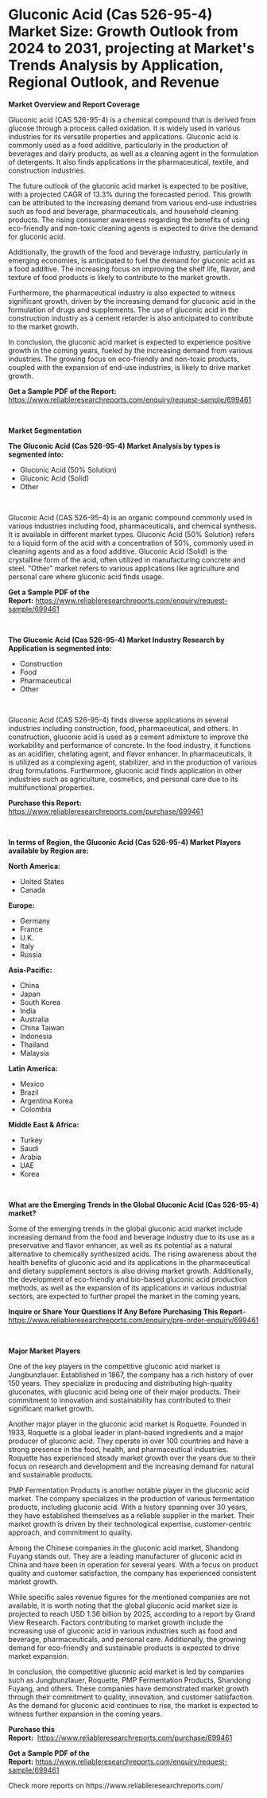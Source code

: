 <p><h1>Gluconic Acid (Cas 526-95-4) Market Size: Growth Outlook from 2024 to 2031, projecting at Market's Trends Analysis by Application, Regional Outlook, and Revenue</h1></p><p><strong>Market Overview and Report Coverage</strong></p>
<p><p>Gluconic acid (CAS 526-95-4) is a chemical compound that is derived from glucose through a process called oxidation. It is widely used in various industries for its versatile properties and applications. Gluconic acid is commonly used as a food additive, particularly in the production of beverages and dairy products, as well as a cleaning agent in the formulation of detergents. It also finds applications in the pharmaceutical, textile, and construction industries.</p><p>The future outlook of the gluconic acid market is expected to be positive, with a projected CAGR of 13.3% during the forecasted period. This growth can be attributed to the increasing demand from various end-use industries such as food and beverage, pharmaceuticals, and household cleaning products. The rising consumer awareness regarding the benefits of using eco-friendly and non-toxic cleaning agents is expected to drive the demand for gluconic acid.</p><p>Additionally, the growth of the food and beverage industry, particularly in emerging economies, is anticipated to fuel the demand for gluconic acid as a food additive. The increasing focus on improving the shelf life, flavor, and texture of food products is likely to contribute to the market growth.</p><p>Furthermore, the pharmaceutical industry is also expected to witness significant growth, driven by the increasing demand for gluconic acid in the formulation of drugs and supplements. The use of gluconic acid in the construction industry as a cement retarder is also anticipated to contribute to the market growth.</p><p>In conclusion, the gluconic acid market is expected to experience positive growth in the coming years, fueled by the increasing demand from various industries. The growing focus on eco-friendly and non-toxic products, coupled with the expansion of end-use industries, is likely to drive market growth.</p></p>
<p><strong>Get a Sample PDF of the Report:</strong> <a href="https://www.reliableresearchreports.com/enquiry/request-sample/699461">https://www.reliableresearchreports.com/enquiry/request-sample/699461</a></p>
<p>&nbsp;</p>
<p><strong>Market Segmentation</strong></p>
<p><strong>The Gluconic Acid (Cas 526-95-4) Market Analysis by types is segmented into:</strong></p>
<p><ul><li>Gluconic Acid (50% Solution)</li><li>Gluconic Acid (Solid)</li><li>Other</li></ul></p>
<p>&nbsp;</p>
<p><p>Gluconic Acid (CAS 526-95-4) is an organic compound commonly used in various industries including food, pharmaceuticals, and chemical synthesis. It is available in different market types. Gluconic Acid (50% Solution) refers to a liquid form of the acid with a concentration of 50%, commonly used in cleaning agents and as a food additive. Gluconic Acid (Solid) is the crystalline form of the acid, often utilized in manufacturing concrete and steel. "Other" market refers to various applications like agriculture and personal care where gluconic acid finds usage.</p></p>
<p><strong>Get a Sample PDF of the Report:</strong>&nbsp;<a href="https://www.reliableresearchreports.com/enquiry/request-sample/699461">https://www.reliableresearchreports.com/enquiry/request-sample/699461</a></p>
<p>&nbsp;</p>
<p><strong>The Gluconic Acid (Cas 526-95-4) Market Industry Research by Application is segmented into:</strong></p>
<p><ul><li>Construction</li><li>Food</li><li>Pharmaceutical</li><li>Other</li></ul></p>
<p>&nbsp;</p>
<p><p>Gluconic Acid (CAS 526-95-4) finds diverse applications in several industries including construction, food, pharmaceutical, and others. In construction, gluconic acid is used as a cement admixture to improve the workability and performance of concrete. In the food industry, it functions as an acidifier, chelating agent, and flavor enhancer. In pharmaceuticals, it is utilized as a complexing agent, stabilizer, and in the production of various drug formulations. Furthermore, gluconic acid finds application in other industries such as agriculture, cosmetics, and personal care due to its multifunctional properties.</p></p>
<p><strong>Purchase this Report:</strong>&nbsp; <a href="https://www.reliableresearchreports.com/purchase/699461">https://www.reliableresearchreports.com/purchase/699461</a></p>
<p>&nbsp;</p>
<p><strong>In terms of Region, the Gluconic Acid (Cas 526-95-4) Market Players available by Region are:</strong></p>
<p>
    <p> <strong> North America: </strong>
        <ul>
            <li>United States</li>
            <li>Canada</li>
        </ul>
        </p> 
    <p> <strong> Europe: </strong>
        <ul>
            <li>Germany</li>
            <li>France</li>
            <li>U.K.</li>
            <li>Italy</li>
            <li>Russia</li>
        </ul>
        </p> 
    <p> <strong> Asia-Pacific: </strong>
        <ul>
            <li>China</li>
            <li>Japan</li>
            <li>South Korea</li>
            <li>India</li>
            <li>Australia</li>
            <li>China Taiwan</li>
            <li>Indonesia</li>
            <li>Thailand</li>
            <li>Malaysia</li>
        </ul>
        </p> 
    <p> <strong> Latin America: </strong>
        <ul>
            <li>Mexico</li>
            <li>Brazil</li>
            <li>Argentina Korea</li>
            <li>Colombia</li>
        </ul>
        </p> 
    <p> <strong> Middle East & Africa: </strong>
        <ul>
            <li>Turkey</li>
            <li>Saudi</li>
            <li>Arabia</li>
            <li>UAE</li>
            <li>Korea</li>
        </ul>
    </p>
    </p>
<p>&nbsp;</p>
<p><strong>What are the Emerging Trends in the Global Gluconic Acid (Cas 526-95-4) market?</strong></p>
<p><p>Some of the emerging trends in the global gluconic acid market include increasing demand from the food and beverage industry due to its use as a preservative and flavor enhancer, as well as its potential as a natural alternative to chemically synthesized acids. The rising awareness about the health benefits of gluconic acid and its applications in the pharmaceutical and dietary supplement sectors is also driving market growth. Additionally, the development of eco-friendly and bio-based gluconic acid production methods, as well as the expansion of its applications in various industrial sectors, are expected to further propel the market in the coming years.</p></p>
<p><strong>Inquire or Share Your Questions If Any Before Purchasing This Report</strong>- <a href="https://www.reliableresearchreports.com/enquiry/pre-order-enquiry/699461">https://www.reliableresearchreports.com/enquiry/pre-order-enquiry/699461</a></p>
<p>&nbsp;</p>
<p><strong>Major Market Players</strong></p>
<p><p>One of the key players in the competitive gluconic acid market is Jungbunzlauer. Established in 1867, the company has a rich history of over 150 years. They specialize in producing and distributing high-quality gluconates, with gluconic acid being one of their major products. Their commitment to innovation and sustainability has contributed to their significant market growth.</p><p>Another major player in the gluconic acid market is Roquette. Founded in 1933, Roquette is a global leader in plant-based ingredients and a major producer of gluconic acid. They operate in over 100 countries and have a strong presence in the food, health, and pharmaceutical industries. Roquette has experienced steady market growth over the years due to their focus on research and development and the increasing demand for natural and sustainable products.</p><p>PMP Fermentation Products is another notable player in the gluconic acid market. The company specializes in the production of various fermentation products, including gluconic acid. With a history spanning over 30 years, they have established themselves as a reliable supplier in the market. Their market growth is driven by their technological expertise, customer-centric approach, and commitment to quality.</p><p>Among the Chinese companies in the gluconic acid market, Shandong Fuyang stands out. They are a leading manufacturer of gluconic acid in China and have been in operation for several years. With a focus on product quality and customer satisfaction, the company has experienced consistent market growth.</p><p>While specific sales revenue figures for the mentioned companies are not available, it is worth noting that the global gluconic acid market size is projected to reach USD 1.36 billion by 2025, according to a report by Grand View Research. Factors contributing to market growth include the increasing use of gluconic acid in various industries such as food and beverage, pharmaceuticals, and personal care. Additionally, the growing demand for eco-friendly and sustainable products is expected to drive market expansion.</p><p>In conclusion, the competitive gluconic acid market is led by companies such as Jungbunzlauer, Roquette, PMP Fermentation Products, Shandong Fuyang, and others. These companies have demonstrated market growth through their commitment to quality, innovation, and customer satisfaction. As the demand for gluconic acid continues to rise, the market is expected to witness further expansion in the coming years.</p></p>
<p><strong>Purchase this Report:</strong>&nbsp;&nbsp;<a href="https://www.reliableresearchreports.com/purchase/699461">https://www.reliableresearchreports.com/purchase/699461</a></p>
<p></p>
<p><strong>Get a Sample PDF of the Report:</strong>&nbsp;<a href="https://www.reliableresearchreports.com/enquiry/request-sample/699461">https://www.reliableresearchreports.com/enquiry/request-sample/699461</a></p>
<p>Check more reports on https://www.reliableresearchreports.com/</p>